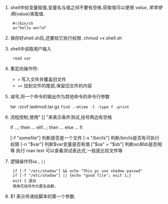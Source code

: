 1. shell中给变量赋值,变量名与值之间不要有空格.获取值可以使用 $value, 常常使用${value}来取值.
		
		#!/bin/sh
		a="hello world"

2. 保存好shell.sh后,还要给它执行权限. chmod +x shell.sh
3. shell中读取用户输入
		
		read var

4. 重定向操作符:
	- `>` 写入文件并覆盖旧文件
	- `>>` 加到文件的尾部,保留旧文件的内容

5. 减号,将一个命令的输出作为其他命令的命令行参数
	
	tar -zcvf lastmod.tar.gz `find .-mtime -l -type f -print`

6. 流程控制,使用" [] "来表示条件测试,括号两边有空格

	if ...; then
	...
	elif...; then
	...
	else
	...
	fi

	[-f "somefile"] 判断是否是一个文件
	[-x "/bin/ls"] 判断/bin/ls是否有可执行权限
	[-n "$var"] 判断$var变量是否有值
	["$sa" = "$sb"] 判断$sa和$sb是否相等
	执行 man test 可以查看测试表达式,一般是比较文件等

7. 逻辑操作符`&&` , `||`
		
		if [-f "/etc/shadow"] && echo "This pc use shadow passwd"
		if [-f "/etc/shadow"] || {echo "good file"; exit 1;}
		exit 1 退出
		使用花括号作为匿名函数.

8. $1 表示传递给脚本的第一个参数.
